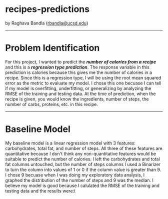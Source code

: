 # recipes-predictions
by Raghava Bandla (rbandla@ucsd.edu)

---

# Problem Identification

For this project, I wanted to predict the ***number of calories from a recipe*** and this is a ***regression type prediction***. The response variable in this prediction is calories because this gives me the number of calories in a recipe. Since this is a regression type, I will be using the root mean squared error as the metric to evaluate my model. I chose this one becuase I can tell if my model is overfitting, underfitting, or generalizing by analyzing the RMSE of the training and testing data. At the time of prediction, when the recipe is given, you would know the ingredients, number of steps, the number of carbs, proteins, etc. in this recipe. 

---

# Baseline Model

My baseline model is a linear regression model with 3 features: carbohydrates, total fat, and number of steps. All three of these features are quantitative because I don't think any non-quantitative features would be suitable to predict the number of calories. I left the carbohydrates and total fat columns untouched, but the number of steps columns I used a Binarizer to turn the column into values of 1 or 0 if the column value is greater than 9. I chose 9 becuase when I was doing my exploratory data analysis, I graphed the distribution of the number of steps and 9 was the median. I believe my model is good because I calulated the RMSE of the training and testing data and the results were:\

